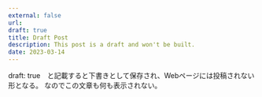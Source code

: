 ```yaml
---
external: false
url: 
draft: true 
title: Draft Post
description: This post is a draft and won't be built.
date: 2023-03-14
---
```


draft: true　と記載すると下書きとして保存され、Webページには投稿されない形となる。
なのでこの文章も何も表示されない。
